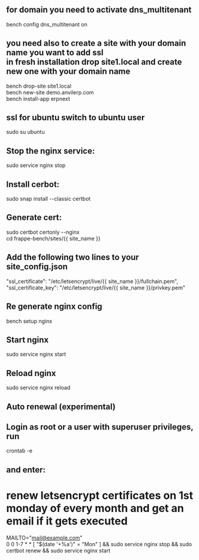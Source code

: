 ## for domain you need to activate dns_multitenant
bench config dns_multitenant on

## you need also to create a site with your domain name you want to add ssl <br> in fresh installation drop site1.local and create new one with your domain name 
bench drop-site site1.local 
<br>
bench new-site demo.anvilerp.com 
<br>
bench install-app erpnext 

## ssl for ubuntu switch to ubuntu user 
sudo su ubuntu
## Stop the nginx service:
sudo service nginx stop
## Install cerbot: 
sudo snap install --classic certbot
## Generate cert: 
sudo certbot certonly --nginx
<br>
 cd frappe-bench/sites/{{ site_name }}
## Add the following two lines to your site_config.json

"ssl_certificate": "/etc/letsencrypt/live/{{ site_name }}/fullchain.pem",<br>
"ssl_certificate_key": "/etc/letsencrypt/live/{{ site_name }}/privkey.pem"


## Re generate nginx config

bench setup nginx

## Start nginx

sudo service nginx start

## Reload nginx

sudo service nginx reload


## Auto renewal (experimental) 
## Login as root or a user with superuser privileges, run 
crontab -e 
## and enter:
# renew letsencrypt certificates on 1st monday of every month and get an email if it gets executed
MAILTO="mail@example.com" <br>
0 0 1-7 * * [ "$(date '+%a')" = "Mon" ] && sudo service nginx stop && sudo certbot renew && sudo service nginx start


